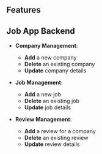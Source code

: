 ## Features

## Job App Backend

- **Company Management**:
  - **Add** a new company
  - **Delete** an existing company
  - **Update** company details

- **Job Management**:
  - **Add** a new job
  - **Delete** an existing job
  - **Update** job details

- **Review Management**:
  - **Add** a review for a company
  - **Delete** an existing review
  - **Update** review details
